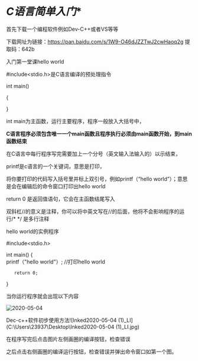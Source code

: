 # *C语言简单入门**

首先下载一个编程软件例如Dev-C++或者VS等等

下载网址为链接：https://pan.baidu.com/s/1W9-O46dJZZTwJ2cwHaoq2g 
             提取码：642b

入门第一堂课hello world

#include<stdio.h>是C语言编译的预处理指令

 int main() 

{

}

int main为主函数，运行主要程序，程序一般放入大括号中，

**C语言程序必须包含唯一一个main函数且程序执行必须由main函数开始，到main函数结束**

在C语言中每行程序写完需要加上一个分号（英文输入法输入的）以示结束，

printf是c语言的一个关键词，意思是打印，

将你要打印的代码写入括号里并标上双引号，例如printf（“hello world”）；意思是会在编辑后的命令窗口打印出hello world

return 0 是返回值语句，它会在主函数结尾写入

双斜杠//的意义是注释，你可以将中英文写在//的后面，他将不会影响程序的运行/*     */ 是多行注释

hello world的实例程序

#include<stdio.h>

 int main() 
{        
       printf（"hello world"）; //打印hello world
       
       return 0;
}

当你运行程序就会出现以下内容

![2020-05-04](C:\Users\23937\Desktop\2020-05-04.png)

Dec-c++软件初步使用方法![Inked2020-05-04 (1)_LI](C:\Users\23937\Desktop\Inked2020-05-04 (1)_LI.jpg)

在程序写完后点击图片左侧画圈的编译按钮，检查错误

之后点击右侧画圈的编译运行按钮，检查错误并弹出命令窗口如第一个图。
